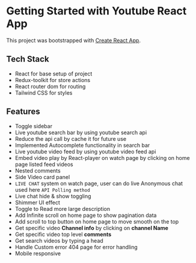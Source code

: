 # Getting Started with Youtube React App

This project was bootstrapped with [Create React App](https://github.com/facebook/create-react-app).

## Tech Stack

- React for base setup of project
- Redux-toolkit for store actions
- React router dom for routing
- Tailwind CSS for styles

## Features

- Toggle sidebar
- Live youtube search bar by using youtube search api
- Reduce the api call by cache it for future use
- Implemented Autocomplete functionality in search bar
- Live youtube video feed by using youtube video feed api
- Embed video play by React-player on watch page by clicking on home page listed feed videos
- Nested comments
- Side Video card panel
- `LIVE CHAT` system on watch page, user can do live Anonymous chat used here `API Polling method`
- Live chat hide & show toggling
- Shimmer UI effect
- Toggle to Read more large description
- Add Infinite scroll on home page to show pagination data
- Add scroll to top button on home page to move smooth on the top
- Get specific video **Channel info** by clicking on **channel Name**
- Get specific video top level **comments**
- Get search videos by typing a head
- Handle Custom error 404 page for error handling
- Mobile responsive
